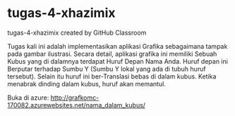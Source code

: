 # tugas-4-xhazimix
tugas-4-xhazimix created by GitHub Classroom

Tugas kali ini adalah implementasikan aplikasi Grafika sebagaimana tampak pada gambar ilustrasi.
Secara detail, aplikasi grafika ini memiliki Sebuah Kubus yang di dalamnya terdapat Huruf Depan Nama Anda.
Huruf depan ini Berputar terhadap Sumbu Y (Sumbu Y lokal yang ada di tubuh huruf tersebut).
Selain itu huruf ini ber-Translasi bebas di dalam kubus. Ketika menabrak dinding dalam kubus, huruf akan memantul.

Buka di azure: http://grafkomc-170082.azurewebsites.net/nama_dalam_kubus/
